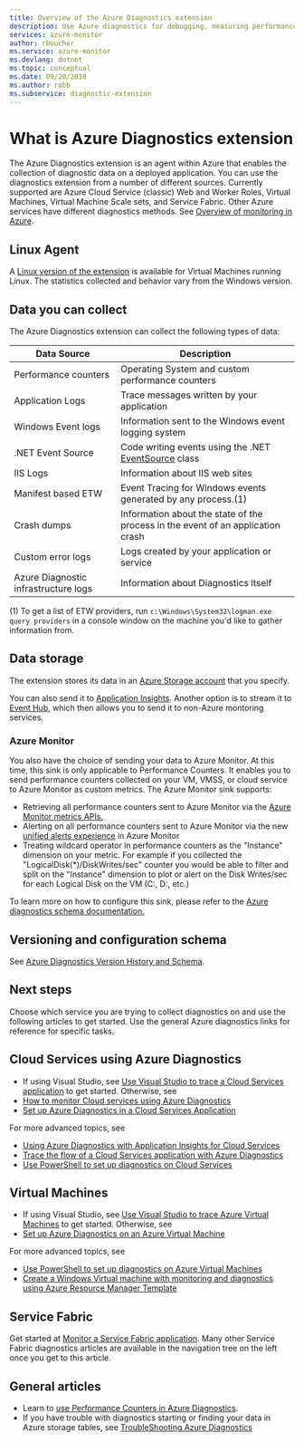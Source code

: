 ```yaml
---
title: Overview of the Azure Diagnostics extension
description: Use Azure diagnostics for debugging, measuring performance, monitoring, traffic analysis in cloud services, virtual machines and service fabric
services: azure-monitor
author: rboucher
ms.service: azure-monitor
ms.devlang: dotnet
ms.topic: conceptual
ms.date: 09/20/2018
ms.author: robb
ms.subservice: diagnostic-extension
---
```

# What is Azure Diagnostics extension
The Azure Diagnostics extension is an agent within Azure that enables the collection of diagnostic data on a deployed application. You can use the diagnostics extension from a number of different sources. Currently supported are Azure Cloud Service (classic) Web and Worker Roles, Virtual Machines, Virtual Machine Scale sets, and Service Fabric. Other Azure services have different diagnostics methods. See [Overview of monitoring in Azure](../../azure-monitor/overview.md).

## Linux Agent
A [Linux version of the extension](../../virtual-machines/extensions/diagnostics-linux.md) is available for Virtual Machines running Linux. The statistics collected and behavior vary from the Windows version.

## Data you can collect
The Azure Diagnostics extension can collect the following types of data:

| Data Source | Description |
| --- | --- |
| Performance counters |Operating System and custom performance counters |
| Application Logs |Trace messages written by your application |
| Windows Event logs |Information sent to the Windows event logging system |
| .NET Event Source |Code writing events using the .NET [EventSource](https://msdn.microsoft.com/library/system.diagnostics.tracing.eventsource.aspx) class |
| IIS Logs |Information about IIS web sites |
| Manifest based ETW |Event Tracing for Windows events generated by any process.(1) |
| Crash dumps |Information about the state of the process in the event of an application crash |
| Custom error logs |Logs created by your application or service |
| Azure Diagnostic infrastructure logs |Information about Diagnostics itself |

(1) To get a list of ETW providers, run `c:\Windows\System32\logman.exe query providers` in a console window on the machine you'd like to gather information from.

## Data storage
The extension stores its data in an [Azure Storage account](diagnostics-extension-to-storage.md) that you specify.

You can also send it to [Application Insights](../../azure-monitor/app/cloudservices.md). Another option is to stream it to [Event Hub](../../event-hubs/event-hubs-about.md), which then allows you to send it to non-Azure montoring services.

### Azure Monitor
You also have the choice of sending your data to Azure Monitor. At this time, this sink is only applicable to Performance Counters. It enables you to send performance counters collected on your VM, VMSS, or cloud service to Azure Monitor as custom metrics. The Azure Monitor sink supports:
* Retrieving all performance counters sent to Azure Monitor via the [Azure Monitor metrics APIs.](https://docs.microsoft.com/rest/api/monitor/)
* Alerting on all performance counters sent to Azure Monitor via the new [unified alerts experience](../../azure-monitor/platform/alerts-overview.md) in Azure Monitor
* Treating wildcard operator in performance counters as the "Instance" dimension on your metric.  For example if you collected the "LogicalDisk(\*)/DiskWrites/sec" counter you would be able to filter and split on the "Instance" dimension to plot or alert on the Disk Writes/sec for each Logical Disk on the VM (C:, D:, etc.)

To learn more on how to configure this sink, please refer to the [Azure diagnostics schema documentation.](diagnostics-extension-schema-1dot3.md)

## Versioning and configuration schema
See [Azure Diagnostics Version History and Schema](diagnostics-extension-schema.md).


## Next steps
Choose which service you are trying to collect diagnostics on and use the following articles to get started. Use the general Azure diagnostics links for reference for specific tasks.

## Cloud Services using Azure Diagnostics
* If using Visual Studio, see [Use Visual Studio to trace a Cloud Services application](/visualstudio/azure/vs-azure-tools-debug-cloud-services-virtual-machines) to get started. Otherwise, see
* [How to monitor Cloud services using Azure Diagnostics](../../cloud-services/cloud-services-how-to-monitor.md)
* [Set up Azure Diagnostics in a Cloud Services Application](../../cloud-services/cloud-services-dotnet-diagnostics.md)

For more advanced topics, see

* [Using Azure Diagnostics with Application Insights for Cloud Services](../../azure-monitor/app/cloudservices.md)
* [Trace the flow of a Cloud Services application with Azure Diagnostics](../../cloud-services/cloud-services-dotnet-diagnostics-trace-flow.md)
* [Use PowerShell to set up diagnostics on Cloud Services](../../virtual-machines/extensions/diagnostics-windows.md?toc=%2fazure%2fvirtual-machines%2fwindows%2ftoc.json)

## Virtual Machines
* If using Visual Studio, see [Use Visual Studio to trace Azure Virtual Machines](/visualstudio/azure/vs-azure-tools-debug-cloud-services-virtual-machines) to get started. Otherwise, see
* [Set up Azure Diagnostics on an Azure Virtual Machine](/azure/vs-azure-tools-diagnostics-for-cloud-services-and-virtual-machines)

For more advanced topics, see

* [Use PowerShell to set up diagnostics on Azure Virtual Machines](../../virtual-machines/extensions/diagnostics-windows.md?toc=%2fazure%2fvirtual-machines%2fwindows%2ftoc.json)
* [Create a Windows Virtual machine with monitoring and diagnostics using Azure Resource Manager Template](../../virtual-machines/extensions/diagnostics-template.md?toc=%2fazure%2fvirtual-machines%2fwindows%2ftoc.json)

## Service Fabric
Get started at [Monitor a Service Fabric application](../../service-fabric/service-fabric-diagnostics-how-to-monitor-and-diagnose-services-locally.md). Many other Service Fabric diagnostics articles are available in the navigation tree on the left once you get to this article.

## General articles
* Learn to [use Performance Counters in Azure Diagnostics](../../cloud-services/diagnostics-performance-counters.md).
* If you have trouble with diagnostics starting or finding your data in Azure storage tables, see [TroubleShooting Azure Diagnostics](diagnostics-extension-troubleshooting.md)


